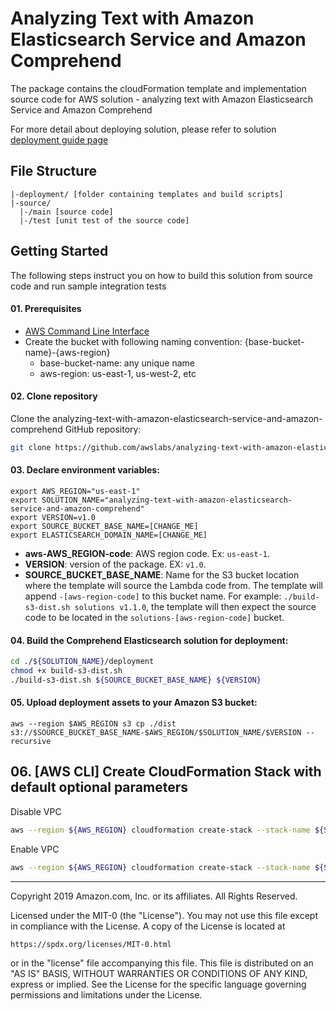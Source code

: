 # Analyzing Text with Amazon Elasticsearch Service and Amazon Comprehend
The package contains the cloudFormation template and implementation source code for AWS solution - analyzing text with Amazon Elasticsearch Service and Amazon Comprehend

For more detail about deploying solution, please refer to solution [deployment guide page](https://aws.amazon.com/solutions/analyzing-text-with-amazon-elasticsearch-service-and-amazon-comprehend/)

## File Structure
```
|-deployment/ [folder containing templates and build scripts]
|-source/
  |-/main [source code]
  |-/test [unit test of the source code]
```

## Getting Started
The following steps instruct you on how to build this solution from source code and run sample integration tests

#### 01. Prerequisites

* [AWS Command Line Interface](https://aws.amazon.com/cli/)
* Create the bucket with following naming convention: {base-bucket-name}-{aws-region}
  * base-bucket-name: any unique name
  * aws-region: us-east-1, us-west-2, etc

#### 02. Clone repository
Clone the analyzing-text-with-amazon-elasticsearch-service-and-amazon-comprehend GitHub repository:

```bash
git clone https://github.com/awslabs/analyzing-text-with-amazon-elasticsearch-service-and-amazon-comprehend.git
```

#### 03. Declare environment variables:
```
export AWS_REGION="us-east-1"
export SOLUTION_NAME="analyzing-text-with-amazon-elasticsearch-service-and-amazon-comprehend"
export VERSION=v1.0
export SOURCE_BUCKET_BASE_NAME=[CHANGE_ME]
export ELASTICSEARCH_DOMAIN_NAME=[CHANGE_ME]
```
- **aws-AWS_REGION-code**: AWS region code. Ex: ```us-east-1```.
- **VERSION**: version of the package. EX: ```v1.0```.
- **SOURCE_BUCKET_BASE_NAME**: Name for the S3 bucket location where the template will source the Lambda code from. The template will append ```-[aws-region-code]``` to this bucket name. For example: ```./build-s3-dist.sh solutions v1.1.0```, the template will then expect the source code to be located in the ```solutions-[aws-region-code]``` bucket.

#### 04. Build the Comprehend Elasticsearch solution for deployment:
```bash
cd ./${SOLUTION_NAME}/deployment
chmod +x build-s3-dist.sh
./build-s3-dist.sh ${SOURCE_BUCKET_BASE_NAME} ${VERSION}
```

#### 05. Upload deployment assets to your Amazon S3 bucket:
```
aws --region $AWS_REGION s3 cp ./dist s3://$SOURCE_BUCKET_BASE_NAME-$AWS_REGION/$SOLUTION_NAME/$VERSION --recursive
```

## 06. [AWS CLI] Create CloudFormation Stack with default optional parameters
Disable VPC
```bash
aws --region ${AWS_REGION} cloudformation create-stack --stack-name ${SOLUTION_NAME} --template-url https://s3.amazonaws.com/${SOURCE_BUCKET_BASE_NAME}-${AWS_REGION}/${SOLUTION_NAME}/${VERSION}/${SOLUTION_NAME}.template  --parameters ParameterKey=DomainName,ParameterValue=${ELASTICSEARCH_DOMAIN_NAME} ParameterKey=ESServiceRoleExists,ParameterValue=true --capabilities "CAPABILITY_IAM"
```
Enable VPC
```bash
aws --region ${AWS_REGION} cloudformation create-stack --stack-name ${SOLUTION_NAME} --template-url https://s3.amazonaws.com/${SOURCE_BUCKET_BASE_NAME}-${AWS_REGION}/${SOLUTION_NAME}/${VERSION}/${SOLUTION_NAME}.template  --parameters ParameterKey=DomainName,ParameterValue=${ELASTICSEARCH_DOMAIN_NAME} ParameterKey=ESServiceRoleExists,ParameterValue=true ParameterKey=EnableVPC,ParameterValue=true --capabilities "CAPABILITY_IAM"
```

***

Copyright 2019 Amazon.com, Inc. or its affiliates. All Rights Reserved.

Licensed under the MIT-0 (the "License"). You may not use this file except in compliance with the License. A copy of the License is located at

    https://spdx.org/licenses/MIT-0.html

or in the "license" file accompanying this file. This file is distributed on an "AS IS" BASIS, WITHOUT WARRANTIES OR CONDITIONS OF ANY KIND, express or implied. See the License for the specific language governing permissions and limitations under the License.
